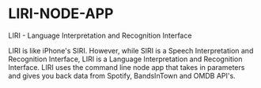 # LIRI-NODE-APP
LIRI - Language Interpretation and Recognition Interface


LIRI is like iPhone's SIRI. However, while SIRI is a Speech Interpretation and Recognition Interface, LIRI is a Language Interpretation and Recognition Interface. LIRI uses the command line node app that takes in parameters and gives you back data from Spotify, BandsInTown and OMDB API's. 
